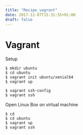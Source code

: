```yaml
---
title: "Recipe_vagrant"
date: 2017-12-07T15:31:55+01:00
draft: false 
---
```


# Vagrant

Setup
 
```
$ mkdir ubuntu
$ cd ubuntu
$ vagrant init ubuntu/xenial64
$ vagrant up

$ vagrant ssh-config
$ vagrant ssh
```

Open Linux Box on virtual machine

```
$ cd
$ cd ubuntu
$ vagrant up
$ vagrant ssh
```



